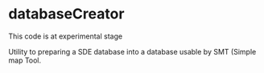 # databaseCreator

This code is at experimental stage

Utility to preparing a SDE database into a database usable by SMT (Simple map Tool.
